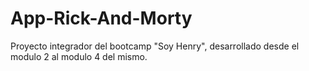 # App-Rick-And-Morty
Proyecto integrador del bootcamp "Soy Henry", desarrollado desde el modulo 2 al modulo 4 del mismo.
